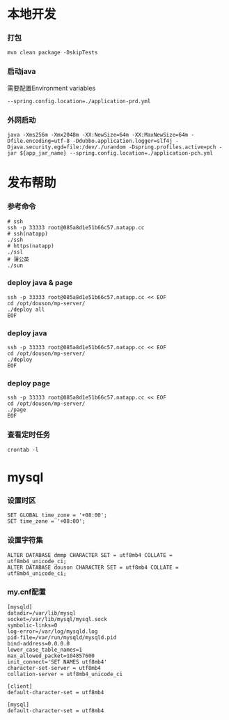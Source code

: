 # 本地开发

### 打包

```shell
mvn clean package -DskipTests
```

### 启动java

需要配置Environment variables

```text
--spring.config.location=./application-prd.yml
```

### 外网启动

```text
java -Xms256m -Xmx2048m -XX:NewSize=64m -XX:MaxNewSize=64m -Dfile.encoding=utf-8 -Ddubbo.application.logger=slf4j -Djava.security.egd=file:/dev/./urandom -Dspring.profiles.active=pch -jar ${app_jar_name} --spring.config.location=./application-pch.yml
```

# 发布帮助

### 参考命令

```shell
# ssh
ssh -p 33333 root@085a8d1e51b66c57.natapp.cc
# ssh(natapp)
./ssh
# https(natapp)
./ssl
# 蒲公英
./sun
```

### deploy java & page

```shell
ssh -p 33333 root@085a8d1e51b66c57.natapp.cc << EOF
cd /opt/douson/mp-server/
./deploy all
EOF
```

### deploy java

```shell
ssh -p 33333 root@085a8d1e51b66c57.natapp.cc << EOF
cd /opt/douson/mp-server/
./deploy
EOF
```

### deploy page

```shell
ssh -p 33333 root@085a8d1e51b66c57.natapp.cc << EOF
cd /opt/douson/mp-server/
./page
EOF
```

### 查看定时任务

```shell
crontab -l
```

# mysql

### 设置时区

```shell
SET GLOBAL time_zone = '+08:00';
SET time_zone = '+08:00';
```

### 设置字符集

```shell
ALTER DATABASE dmmp CHARACTER SET = utf8mb4 COLLATE = utf8mb4_unicode_ci;
ALTER DATABASE douson CHARACTER SET = utf8mb4 COLLATE = utf8mb4_unicode_ci;
```

### my.cnf配置

```text
[mysqld]
datadir=/var/lib/mysql
socket=/var/lib/mysql/mysql.sock
symbolic-links=0
log-error=/var/log/mysqld.log
pid-file=/var/run/mysqld/mysqld.pid
bind-address=0.0.0.0
lower_case_table_names=1
max_allowed_packet=104857600
init_connect='SET NAMES utf8mb4'
character-set-server = utf8mb4
collation-server = utf8mb4_unicode_ci

[client]
default-character-set = utf8mb4

[mysql]
default-character-set = utf8mb4
```
